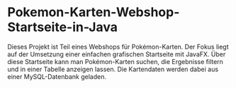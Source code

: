 # Pokemon-Karten-Webshop-Startseite-in-Java
Dieses Projekt ist Teil eines Webshops für Pokémon-Karten. Der Fokus liegt auf der Umsetzung einer einfachen grafischen Startseite mit JavaFX.  Über diese Startseite kann man Pokémon-Karten suchen, die Ergebnisse filtern und in einer Tabelle anzeigen lassen. Die Kartendaten werden dabei aus einer MySQL-Datenbank geladen.
